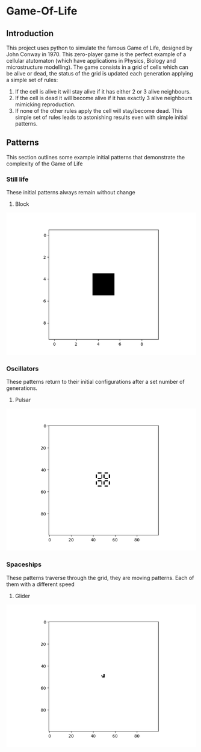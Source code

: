 # Game-Of-Life
## Introduction
This project uses python to simulate the famous Game of Life, designed by John Conway in 1970. This zero-player game is the perfect example of a cellular atutomaton (which have applications in Physics, Biology and microstructure modelling).
The game consists in a grid of cells which can be alive or dead, the status of the grid is updated each generation applying a simple set of rules:
1. If the cell is alive it will stay alive if it has either 2 or 3 alive neighbours.
2. If the cell is dead it will become alive if it has exactly 3 alive neighbours mimicking reproduction.
3. If none of the other rules apply the cell will stay/become dead.
This simple set of rules leads to astonishing results even with simple initial patterns.

## Patterns
This section outlines some example initial patterns that demonstrate the complexity of the Game of Life
### Still life
These initial patterns always remain without change
1. Block


![](results/Pictures/Block_pattern.png?raw=true "Block")

### Oscillators
These patterns return to their initial configurations after a set number of generations.
1. Pulsar

![](results/Pictures/pulsar_pattern.png?raw=true "Pulsar")

### Spaceships
These patterns traverse through the grid, they are moving patterns. Each of them with a different speed

1. Glider

![](results/Pictures/Glider_Pattern.png?raw=true "Glider")
